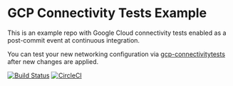 # GCP Connectivity Tests Example

This is an example repo with Google Cloud
connectivity tests enabled as a post-commit 
event at continuous integration.

You can test your new networking configuration
via [gcp-connectivitytests](https://github.com/rakyll/gcp-connectivitytests)
after new changes are applied.

[![Build Status](https://travis-ci.com/rakyll/gcp-connectivitytests-example.svg?token=Quf3mWAszVwsMXDMWxkm&branch=master)](https://travis-ci.com/rakyll/gcp-connectivitytests-example)
[![CircleCI](https://circleci.com/gh/rakyll/gcp-connectivitytests-example.svg?style=svg&circle-token=3ee7d91320c543f134b2ed62499ec031233a34ea)](https://circleci.com/gh/rakyll/gcp-connectivitytests-example)

